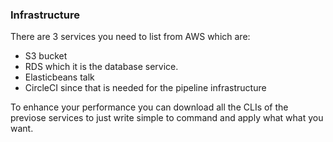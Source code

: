 ### Infrastructure

There are 3 services you need to list from AWS which are:
  - S3 bucket 
  - RDS which it is the database service.
  - Elasticbeans talk 
  - CircleCI since that is needed for the pipeline infrastructure 

 To enhance your performance you can download all the CLIs of the previose services to just write simple to command and apply what what you want.   